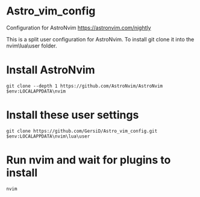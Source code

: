 # Astro_vim_config
Configuration for AstroNvim https://astronvim.com/nightly

This is a split user configuration for AstroNvim. To install git clone it into the nvim\lua\user folder.

# Install AstroNvim
```
git clone --depth 1 https://github.com/AstroNvim/AstroNvim $env:LOCALAPPDATA\nvim
```

# Install these user settings
```
git clone https://github.com/GersiD/Astro_vim_config.git $env:LOCALAPPDATA\nvim\lua\user
```

# Run nvim and wait for plugins to install
```
nvim
```
